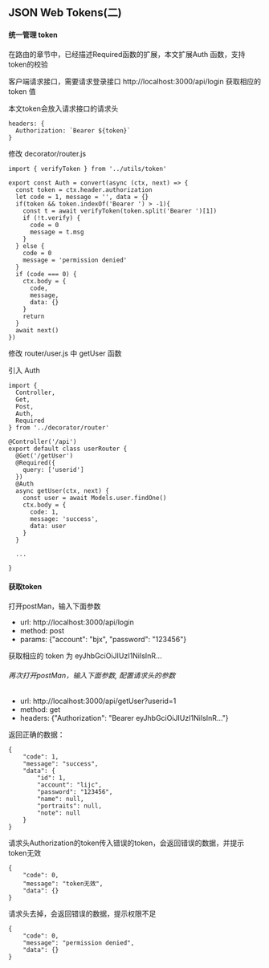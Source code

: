 ## JSON Web Tokens(二)

#### 统一管理 token
在路由的章节中，已经描述Required函数的扩展，本文扩展Auth 函数，支持 token的校验

客户端请求接口，需要请求登录接口 http://localhost:3000/api/login 获取相应的 token 值

本文token会放入请求接口的请求头
```
headers: {
  Authorization: `Bearer ${token}`
}
```

修改 decorator/router.js 
```
import { verifyToken } from '../utils/token'

export const Auth = convert(async (ctx, next) => {
  const token = ctx.header.authorization
  let code = 1, message = '', data = {}
  if(token && token.indexOf('Bearer ') > -1){
    const t = await verifyToken(token.split('Bearer ')[1])
    if (!t.verify) {
      code = 0
      message = t.msg
    }
  } else {
    code = 0
    message = 'permission denied'
  }
  if (code === 0) {
    ctx.body = {
      code,
      message,
      data: {}
    }
    return
  }
  await next()
})
```

修改 router/user.js  中 getUser 函数

引入 Auth
```
import {
  Controller,
  Get,
  Post,
  Auth,
  Required
} from '../decorator/router'

@Controller('/api')
export default class userRouter {
  @Get('/getUser')
  @Required({
    query: ['userid']
  })
  @Auth
  async getUser(ctx, next) {
    const user = await Models.user.findOne()
    ctx.body = {
      code: 1,
      message: 'success',
      data: user
    }
  }
    
  ...    
    
}
```
#### 获取token

打开postMan，输入下面参数

- url: http://localhost:3000/api/login
- method: post
- params: {"account": "bjx", "password": "123456"}

获取相应的 token 为 eyJhbGciOiJIUzI1NiIsInR...

###### 再次打开postMan，输入下面参数, 配置请求头的参数

- url: http://localhost:3000/api/getUser?userid=1
- method: get
- headers: {"Authorization": "Bearer eyJhbGciOiJIUzI1NiIsInR..."}


返回正确的数据：
```
{
    "code": 1,
    "message": "success",
    "data": {
        "id": 1,
        "account": "lijc",
        "password": "123456",
        "name": null,
        "portraits": null,
        "note": null
    }
}
```
请求头Authorization的token传入错误的token，会返回错误的数据，并提示token无效
```
{
    "code": 0,
    "message": "token无效",
    "data": {}
}
```
请求头去掉，会返回错误的数据，提示权限不足
```
{
    "code": 0,
    "message": "permission denied",
    "data": {}
}
```